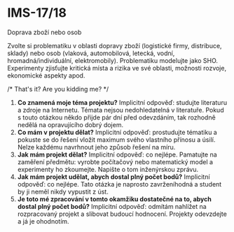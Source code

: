 # IMS-17/18
Doprava zboží nebo osob

Zvolte si problematiku v oblasti dopravy zboží (logistické firmy, distribuce, sklady) nebo osob (vlaková, automobilová, letecká, vodní, hromadná/individuální, elektromobily). Problematiku modelujte jako SHO. Experimenty zjisťujte kritická místa a rizika ve své oblasti, možnosti rozvoje, ekonomické aspekty apod. 

/* That's it? Are you kidding me? */

1. **Co znamená moje téma projektu?**  Implicitní odpověď: studujte literaturu a zdroje na Internetu. Témata nejsou nedohledatelná v literatuře. Pokud s touto otázkou někdo přijde pár dní před odevzdáním, tak rozhodně nedělá na opravujícího dobrý dojem.
2. **Co mám v projektu dělat?** Implicitní odpověď: prostudujte tématiku a pokuste se do řešení vložit maximum svého vlastního přínosu a úsilí. Nelze každému navrhnout jeho způsob řešení na míru.
3. **Jak mám projekt dělat?** Implicitní odpověď: co nejlépe. Pamatujte na zaměření předmětu: vyrobte počítačový nebo matematický model a experimenty ho zkoumejte. Napište o tom inženýrskou zprávu.
4. **Jak mám projekt udělat, abych dostal plný počet bodů?** Implicitní odpověď: co nejlépe. Tato otázka je naprosto zavrženíhodná a student by ji neměl nikdy vypustit z úst.
5. **Je toto mé zpracování v tomto okamžiku dostatečné na to, abych dostal plný počet bodů?** Implicitní odpověď: odmítám nahlížet na rozpracovaný projekt a slibovat budoucí hodnocení. Projekty odevzdejte a já je ohodnotím.
